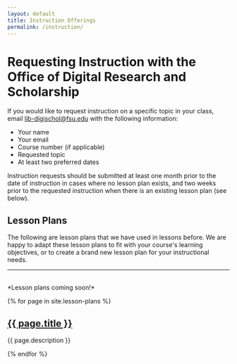 ```yaml
---
layout: default
title: Instruction Offerings 
permalink: /instruction/
---
```


# Requesting Instruction with the Office of Digital Research and Scholarship

If you would like to request instruction on a specific topic in your class, email [lib-digischol@fsu.edu](mailto:lib-digischol@fsu.edu) with the following information:

* Your name
* Your email
* Course number (if applicable)
* Requested topic
* At least two preferred dates

Instruction requests should be submitted at least one month prior to the date of instruction in cases where no lesson plan exists, and two weeks prior to the requested instruction when there is an existing lesson plan (see below).

## Lesson Plans

The following are lesson plans that we have used in lessons before. We are happy to adapt these lesson plans to fit with your course's learning objectives, or to create a brand new lesson plan for your instructional needs.

<hr>
<br>
*Lesson plans coming soon!*

{% for page in site.lesson-plans %}
  <section class="description"><h2><a href="{{ site.baseurl }}{{ page.permalink }}">{{ page.title }}</a></h2>
  <p>{{ page.description }}</p>
  </section>
{% endfor %}